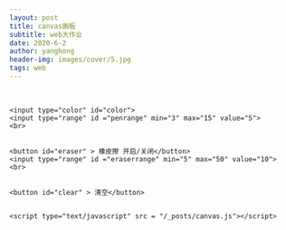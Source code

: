 ```yaml
---
layout: post
title: canvas画板
subtitle: web大作业
date: 2020-6-2
author: yanghong
header-img: images/cover/5.jpg
tags: web
---
```


<html>
<body>
    <canvas id="drawing-board"></canvas>
    <br>


    <input type="color" id="color">
    <input type="range" id ="penrange" min="3" max="15" value="5">
    <br>


    <button id="eraser" > 橡皮擦 开启/关闭</button>
    <input type="range" id ="eraserrange" min="5" max="50" value="10">
    <br>


    <button id="clear" > 清空</button>


    <script type="text/javascript" src = "/_posts/canvas.js"></script>
</body>
</html>